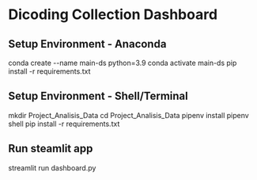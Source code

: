 # Dicoding Collection Dashboard 

## Setup Environment - Anaconda

conda create --name main-ds python=3.9
conda activate main-ds
pip install -r requirements.txt


## Setup Environment - Shell/Terminal


mkdir Project_Analisis_Data
cd Project_Analisis_Data
pipenv install
pipenv shell
pip install -r requirements.txt


## Run steamlit app


streamlit run dashboard.py

